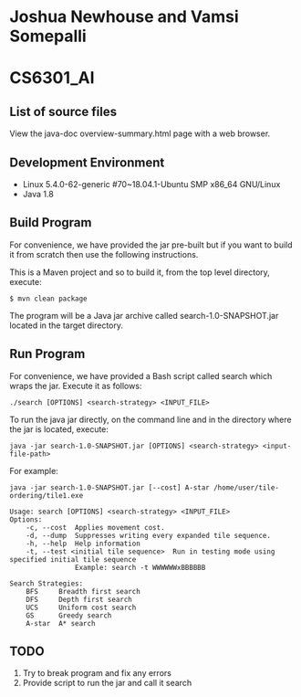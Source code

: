 # Joshua Newhouse and Vamsi Somepalli
# CS6301_AI

## List of source files
View the java-doc overview-summary.html page with a web browser.

## Development Environment
- Linux 5.4.0-62-generic #70~18.04.1-Ubuntu SMP x86_64 GNU/Linux
- Java 1.8

## Build Program
For convenience, we have provided the jar pre-built but if you want to build it from scratch then use the following
instructions.

This is a Maven project and so to build it, from the top level directory, execute:

```$ mvn clean package```

The program will be a Java jar archive called search-1.0-SNAPSHOT.jar located in the target directory.

## Run Program
For convenience, we have provided a Bash script called search which wraps the jar.  Execute it as follows:

```./search [OPTIONS] <search-strategy> <INPUT_FILE>```

To run the java jar directly, on the command line and in the directory where the jar is located, execute:

```java -jar search-1.0-SNAPSHOT.jar [OPTIONS] <search-strategy> <input-file-path>```

For example:

```java -jar search-1.0-SNAPSHOT.jar [--cost] A-star /home/user/tile-ordering/tile1.exe```

```
Usage: search [OPTIONS] <search-strategy> <INPUT_FILE>
Options:
	-c, --cost	Applies movement cost.
	-d, --dump	Suppresses writing every expanded tile sequence.
	-h, --help	Help information
	-t, --test <initial tile sequence> 	Run in testing mode using specified initial tile sequence
				Example: search -t WWWWWWxBBBBBB

Search Strategies:
	BFS		Breadth first search
	DFS		Depth first search
	UCS		Uniform cost search
	GS		Greedy search
	A-star	A* search
```

## TODO
1. Try to break program and fix any errors
2. Provide script to run the jar and call it search
